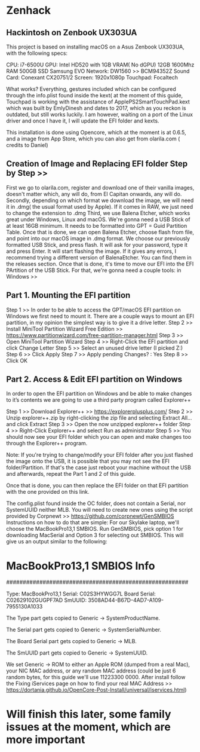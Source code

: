 # Zenhack
## Hackintosh on Zenbook UX303UA

This project is based on installing macOS on a Asus Zenbook UX303UA, 
with the following specs: 

CPU: i7-6500U
GPU: Intel HD520 with 1GB VRAM( No dGPU)
12GB 1600Mhz RAM
500GB SSD Samsung EVO 
Network: DW1560 >> BCM94352Z
Sound Card: Conexant CX20751/2
Screen: 1920x1080p
Touchpad: Focaltech 

What works? 
Everything, gestures included which can be configured through the info.plist found inside the kext( at the moment of this guide, Touchpad is working with the assistance of ApplePS2SmartTouchPad.kext which was built by EmlyDinesh and dates to 2017, which as you reckon is outdated, but still works luckily. I am however, waiting on a port of the Linux driver and once I have it, I will update the EFI folder and kexts. 

This installation is done using Opencore, which at the moment is at 0.6.5, and a image from App Store, which you can also get from olarila.com ( credits to Daniel)

## Creation of Image and Replacing EFI folder Step by Step >> 

First we go to olarila.com, register and download one of their vanilla images, doesn't matter which, any will do, from El Capitan onwards, any will do. 
Secondly, depending on which format we download the image, we will need it in .dmg( the usual format used by Apple). If it comes in RAW, we just need to change the extension to .dmg
Third, we use Balena Etcher, which works great under Windows, Linux and macOS. 
We're gonna need a USB Stick of at least 16GB minimum. It needs to be formatted into GPT = Guid Partition Table. 
Once that is done, we can open Balena Etcher, choose flash from file, and point into our macOS image in .dmg format. 
We choose our previously formatted USB Stick, and press flash. It will ask for your password, type it and press Enter. 
It will start flashing the image. If it gives any errors, I recommend trying a different version of BalenaEtcher. You can find them in the releases section. 
Once that is done, it's time to move our EFI into the EFI PArtition of the USB Stick. 
For that, we're gonna need a couple tools: in Windows >>  

## Part 1. Mounting the EFI partition 

Step 1 >> In order to be able to access the GPT/macOS EFI partition on Windows we first need to mount it. There are a couple ways to mount an EFI partition, in my opinion the simplest way is to give it a drive letter.
Step 2 >> Install MiniTool Partition Wizard Free Edition >> https://www.partitionwizard.com/free-partition-manager.html
Step 3 >> Open MiniTool Partition Wizard
Step 4 >> Right-Click the EFI partition and click Change Letter
Step 5 >> Select an unused drive letter (I picked Z:)
Step 6 >> Click Apply
Step 7 >> Apply pending Changes? : Yes
Step 8 >> Click OK

## Part 2. Access & Edit EFI partition on Windows
In order to open the EFI partition on Windows and be able to make changes to it’s contents we are going to use a third party program called Explorer++

Step 1 >> Download Explorer++ >> https://explorerplusplus.com/
Step 2 >> Unzip explorer++.zip by right-clicking the zip file and selecting Extract All… and click Extract
Step 3 >> Open the now unzipped explorer++ folder
Step 4 >> Right-Click Explorer++ and select Run as administrator
Step 5 >> You should now see your EFI folder which you can open and make changes too through the Explorer++ program.

Note: If you're trying to change/modify your EFI folder after you just flashed the image onto the USB, it is possible that you may not see the EFI folder/Partition. 
If that's the case just reboot your machine without the USB and afterwards, repeat the Part 1 and 2 of this guide.

Once that is done, you can then replace the EFI folder on that EFI partition with the one provided on this link. 



The config.plist found inside the OC folder, does not contain a Serial, nor SystemUUID neither MLB. You will need to create new ones using the script provided by Corpnewt >> https://github.com/corpnewt/GenSMBIOS
Instructions on how to do that are simple: 
For our Skylake laptop, we'll choose the MacBookPro13,1 SMBIOS. 
Run GenSMBIOS, pick option 1 for downloading MacSerial and Option 3 for selecting out SMBIOS. This will give us an output similar to the following:

 #               MacBookPro13,1 SMBIOS Info            #
#######################################################

Type:         MacBookPro13,1
Serial:       C02S3HYWGG7L
Board Serial: C02629102GUGPF7AD
SmUUID:       3508AD44-B67D-4AD7-A109-7955130A1033

The Type part gets copied to Generic -> SystemProductName.

The Serial part gets copied to Generic -> SystemSerialNumber.

The Board Serial part gets copied to Generic -> MLB.

The SmUUID part gets copied to Generic -> SystemUUID.

We set Generic -> ROM to either an Apple ROM (dumped from a real Mac), your NIC MAC address, or any random MAC address (could be just 6 random bytes, for this guide we'll use 11223300 0000. After install follow the Fixing iServices page on how to find your real MAC Address >> https://dortania.github.io/OpenCore-Post-Install/universal/iservices.html)

# Will finish this later, some family issues at the moment, which are more important
